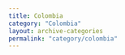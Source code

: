 ```yaml
---
title: Colombia
category: "Colombia"
layout: archive-categories
permalink: "category/colombia"
---
```

